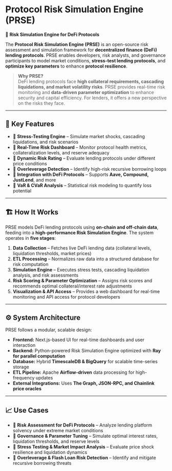 # **Protocol Risk Simulation Engine (PRSE)**
🚀 **Risk Simulation Engine for DeFi Protocols**  

The **Protocol Risk Simulation Engine (PRSE)** is an open-source risk assessment and simulation framework for **decentralized finance (DeFi) lending protocols**. PRSE enables developers, risk analysts, and governance participants to model market conditions, **stress-test lending protocols**, and **optimize key parameters** to enhance **protocol resilience**.

> **Why PRSE?**  
> DeFi lending protocols face **high collateral requirements, cascading liquidations, and market volatility risks**. PRSE provides real-time risk monitoring and **data-driven parameter optimization** to enhance security and capital efficiency. For lenders, it offers a new perspective on the risks they face.

---

## 🌟 **Key Features**
- 🔹 **Stress-Testing Engine** – Simulate market shocks, cascading liquidations, and risk scenarios  
- 🔹 **Real-Time Risk Dashboard** – Monitor protocol health metrics, collateralization levels, and reserve adequacy  
- 🔹 **Dynamic Risk Rating** – Evaluate lending protocols under different price conditions  
- 🔹 **Overleverage Detection** – Identify high-risk recursive borrowing loops  
- 🔹 **Integration with DeFi Protocols** – Supports **Aave, Compound, JustLend**, and more  
- 🔹 **VaR & CVaR Analysis** – Statistical risk modeling to quantify loss potential  

---

## 🏗 **How It Works**
PRSE models DeFi lending protocols using **on-chain and off-chain data**, feeding into a **high-performance Risk Simulation Engine**. The system operates in **five stages**:

1. **Data Collection** – Fetches live DeFi lending data (collateral levels, liquidation thresholds, market prices)  
2. **ETL Processing** – Normalizes raw data into a structured database for risk computation  
3. **Simulation Engine** – Executes stress tests, cascading liquidation analysis, and risk assessments  
4. **Risk Scoring & Parameter Optimization** – Assigns risk scores and recommends optimal collateral/interest rate adjustments  
5. **Visualization & API Access** – Provides a web dashboard for real-time monitoring and API access for protocol developers  

---

## ⚙ **System Architecture**
PRSE follows a modular, scalable design:

- **Frontend:** Next.js-based UI for real-time dashboards and user interaction  
- **Backend:** Python-powered Risk Simulation Engine optimized with **Ray for parallel computation**  
- **Database:** Hybrid **TimescaleDB & BigQuery** for scalable time-series storage  
- **ETL Pipeline:** Apache **Airflow-driven** data processing for high-frequency updates  
- **External Integrations:** Uses **The Graph, JSON-RPC, and Chainlink price oracles**  



---

## 📈 **Use Cases**
- 🔹 **Risk Assessment for DeFi Protocols** – Analyze lending platform solvency under extreme market conditions  
- 🔹 **Governance & Parameter Tuning** – Simulate optimal interest rates, liquidation thresholds, and reserve levels  
- 🔹 **Stress Testing & Market Impact Analysis** – Evaluate price shock resilience and liquidation dynamics  
- 🔹 **Overleverage & Flash Loan Risk Detection** – Identify and mitigate recursive borrowing threats  
